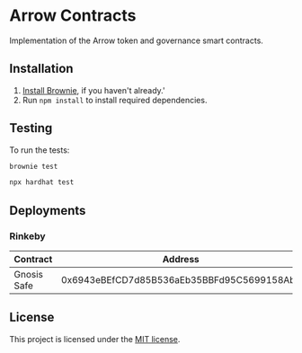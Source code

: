 # Arrow Contracts

Implementation of the Arrow token and governance smart contracts.

## Installation

1. [Install Brownie](https://eth-brownie.readthedocs.io/en/stable/install.html), if you haven't already.'
2. Run `npm install` to install required dependencies.

## Testing

To run the tests:

```bash
brownie test
```

```bash
npx hardhat test
```

## Deployments

### Rinkeby

| Contract    | Address                                    |
| ----------- | ------------------------------------------ |
| Gnosis Safe | 0x6943eBEfCD7d85B536aEb35BBFd95C5699158Abe |

## License

This project is licensed under the [MIT license](LICENSE).
